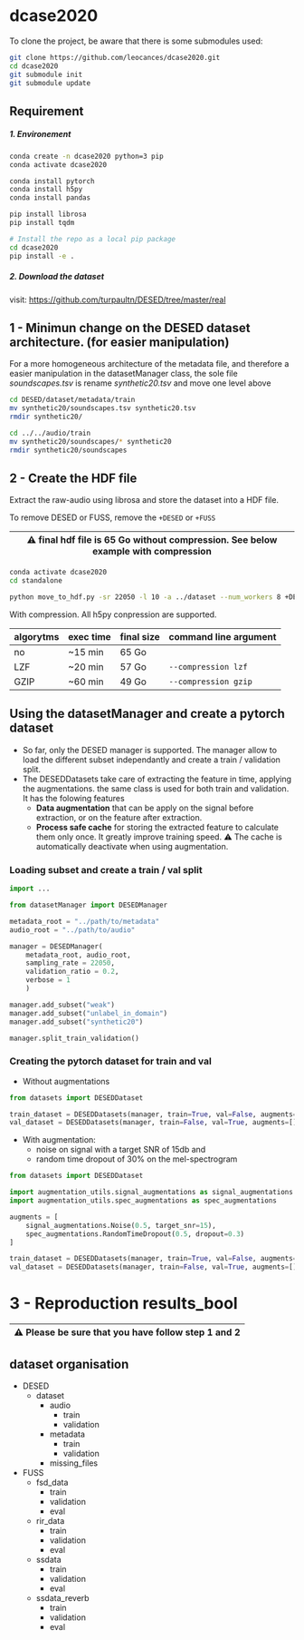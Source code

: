 # dcase2020

To clone the project, be aware that there is some submodules used:
```bash
git clone https://github.com/leocances/dcase2020.git
cd dcase2020
git submodule init
git submodule update
``` 

## Requirement
##### 1. Environement
```Bash
conda create -n dcase2020 python=3 pip
conda activate dcase2020

conda install pytorch
conda install h5py
conda install pandas

pip install librosa
pip install tqdm

# Install the repo as a local pip package 
cd dcase2020
pip install -e .
```

##### 2. Download the dataset
visit: https://github.com/turpaultn/DESED/tree/master/real

## 1 - Minimun change on the DESED dataset architecture. (for easier manipulation)
For a more homogeneous architecture of the metadata file, and therefore a easier manipulation in the
datasetManager class, the sole file *soundscapes.tsv* is rename *synthetic20.tsv* and move one level above

```bash
cd DESED/dataset/metadata/train
mv synthetic20/soundscapes.tsv synthetic20.tsv
rmdir synthetic20/

cd ../../audio/train
mv synthetic20/soundscapes/* synthetic20
rmdir synthetic20/soundscapes
```

## 2 - Create the HDF file
Extract the raw-audio using librosa and store the dataset into a HDF file.

To remove DESED or FUSS, remove the `+DESED` or `+FUSS`

| :warning: final hdf file is 65 Go without compression. See below example with compression |
| --- |

```bash
conda activate dcase2020
cd standalone

python move_to_hdf.py -sr 22050 -l 10 -a ../dataset --num_workers 8 +DESED +FUSS
```

With compression. All h5py conpression are supported.

| algorytms | exec time | final size | command line argument |
| --------- | --------- | ---------- | --------------------- |
| no        | ~15 min   | 65 Go      | ` `                   |
| LZF       | ~20 min   | 57 Go      | `--compression lzf`   |
| GZIP      | ~60 min   | 49 Go      | `--compression gzip`  |

## Using the datasetManager and create a pytorch dataset
- So far, only the DESED manager is supported. The manager allow to load
the different subset independantly and create a train / validation split.
- The DESEDDatasets take care of extracting the feature in time, applying the augmentations. the same class is used for both train and validation. It has the folowing features
  - **Data augmentation** that can be apply on the signal before extraction, or on the feature after extraction.
  - **Process safe cache**  for storing the extracted feature to calculate them only once. It greatly improve training speed. :warning: The cache is automatically deactivate when using augmentation.

### Loading subset and create a train / val split
```python
import ...

from datasetManager import DESEDManager

metadata_root = "../path/to/metadata"
audio_root = "../path/to/audio"

manager = DESEDManager(
    metadata_root, audio_root,
    sampling_rate = 22050,
    validation_ratio = 0.2,
    verbose = 1
    )

manager.add_subset("weak")
manager.add_subset("unlabel_in_domain")
manager.add_subset("synthetic20")

manager.split_train_validation()
```

### Creating the pytorch dataset for train and val
- Without augmentations
```python
from datasets import DESEDDataset

train_dataset = DESEDDatasets(manager, train=True, val=False, augments=[], cached=True)
val_dataset = DESEDDatasets(manager, train=False, val=True, augments=[], cached=True)
```
 - With augmentation:
   - noise on signal with a target SNR of 15db and 
   - random time dropout of 30% on the mel-spectrogram
 ```python
 from datasets import DESEDDataset

 import augmentation_utils.signal_augmentations as signal_augmentations
 import augmentation_utils.spec_augmentations as spec_augmentations

 augments = [
     signal_augmentations.Noise(0.5, target_snr=15),
     spec_augmentations.RandomTimeDropout(0.5, dropout=0.3)
 ]

 train_dataset = DESEDDatasets(manager, train=True, val=False, augments=augments, cached=True) # <-- cache automatically deactivate
 val_dataset = DESEDDatasets(manager, train=False, val=True, augments=[], cached=True)
 ```

# 3 - Reproduction results_bool

| :warning: Please be sure that you have follow step 1 and 2  |
| --- |

## dataset organisation
- DESED
    - dataset
        - audio
            - train
            - validation
        - metadata
            - train
            - validation
        - missing_files
- FUSS
    - fsd_data
        - train
        - validation
        - eval
    - rir_data
        - train
        - validation
        - eval
    - ssdata
        - train
        - validation
        - eval
    - ssdata_reverb
        - train
        - validation
        - eval

